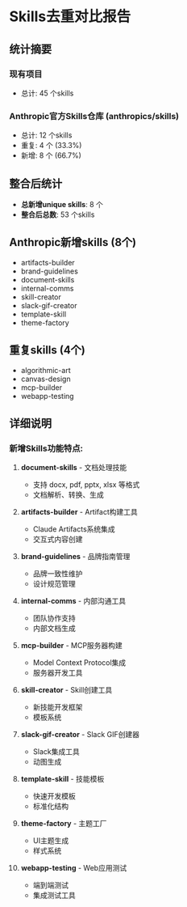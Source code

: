 
# Skills去重对比报告

## 统计摘要

### 现有项目
- 总计: 45 个skills

### Anthropic官方Skills仓库 (anthropics/skills)
- 总计: 12 个skills
- 重复: 4 个 (33.3%)
- 新增: 8 个 (66.7%)

## 整合后统计
- **总新增unique skills**: 8 个
- **整合后总数**: 53 个skills

## Anthropic新增skills (8个)
- artifacts-builder
- brand-guidelines
- document-skills
- internal-comms
- skill-creator
- slack-gif-creator
- template-skill
- theme-factory

## 重复skills (4个)
- algorithmic-art
- canvas-design
- mcp-builder
- webapp-testing

## 详细说明

### 新增Skills功能特点:

1. **document-skills** - 文档处理技能
   - 支持 docx, pdf, pptx, xlsx 等格式
   - 文档解析、转换、生成

2. **artifacts-builder** - Artifact构建工具
   - Claude Artifacts系统集成
   - 交互式内容创建

3. **brand-guidelines** - 品牌指南管理
   - 品牌一致性维护
   - 设计规范管理

4. **internal-comms** - 内部沟通工具
   - 团队协作支持
   - 内部文档生成

5. **mcp-builder** - MCP服务器构建
   - Model Context Protocol集成
   - 服务器开发工具

6. **skill-creator** - Skill创建工具
   - 新技能开发框架
   - 模板系统

7. **slack-gif-creator** - Slack GIF创建器
   - Slack集成工具
   - 动图生成

8. **template-skill** - 技能模板
   - 快速开发模板
   - 标准化结构

9. **theme-factory** - 主题工厂
   - UI主题生成
   - 样式系统

10. **webapp-testing** - Web应用测试
    - 端到端测试
    - 集成测试工具
